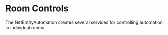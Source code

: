 # Room Controls

The NetEntityAutomation creates several services for controlling automation in individual rooms.